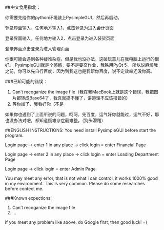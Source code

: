 ##中文食用指北：

你需要先给你的python环境装上PysimpleGUI，然后再启动。

登录界面输入，任何地方输入1，点击登录为进入会计页面

登录界面输入，任何地方输入2，点击登录为进入装货页面

登录界面点击登录为进入管理页面

你很可能会遇到各种疑难杂症，但是我也没办法，这破玩意儿在我电脑上运行的很好。
PysimpleGUI就是个憨憨，要不是要交作业，我铁用PyQt 5。
所以说麻烦我之前，你可以先自行百度，因为到我这也是我帮你百度，说不定效率还没你高。

###已知可能的错误：

1. Can't recoganize the image file（我在我MacBook上就是这个错误，我把图片都转成Base64了，我真就搞不懂了，讲道理不应该报错的）
2. 等你加了，我看好你（不是

如果你也遇到了上面所说的问题，呵呵，先百度，运气好你就能过，运气不好，那也没办法对吧，都知道疑难杂症最难整。（狗头滑稽）


##ENGLISH INSTRUCTIONS:
You need install PysimpleGUI before start the program.

Login page -> enter 1 in any place -> click login = enter Financial Page

Login page -> enter 2 in any place -> click login = enter Loading Department Page

Login page -> click login = enter Admin Page

You may meet any error, that is not what I can control, it works 1000% good in my environment. 
This is very common.
Please do some researches before contect me.

###Known expections:
1. Can't recoganize the image file
2. ...

If you meet any problem like above, do Google first, then good luck! =)